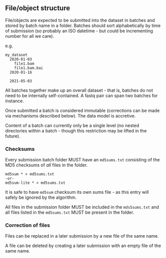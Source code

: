 ## File/object structure

File/objects are expected to be submitted into the dataset in batches and stored by batch
name in a folder. Batches should sort alphabetically by time of submission (so probably an ISO
datetime - but could be incrementing number for all we care).

e.g.

```
my_dataset
  2020-01-03
    file1.bam
    file1.bam.bai
  2020-01-16

  2021-05-03

```

All batches together make up an overall dataset - that is, batches
do not need to be internally self-contained. A fastq pair can span two batches for instance.

Once submitted a batch is considered
immutable (corrections can be made via mechanisms described below). The data model is
accretive.

Content of a batch can currently only be a single level (no nested directories within a batch - though
this restriction may be lifted in the future).

### Checksums

Every submission batch folder MUST have an `md5sums.txt` consisting of the MD5 checksums
of _all_ files in the folder.

```shell
md5sum * > md5sums.txt
-or-
md5sum-lite * > md5sums.txt
```

It is safe to have `md5sum` checksum its own sums file - as this entry will
safely be ignored by the algorithm.

All files in the submission folder MUST be included in the `mds5sums.txt` and all files
listed in the `md5sums.txt` MUST be present in the folder.

### Correction of files

Files can be replaced in a later submission by a new file of the same name.

A file can be deleted by creating a later submission with an empty file of the same name.
